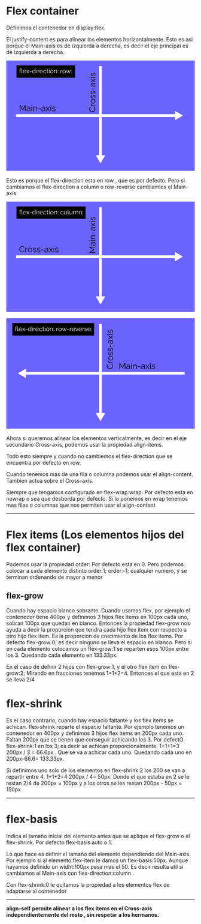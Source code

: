 # Flex container

Definimos el contenedor en display:flex.


El justify-content es para alinear los elementos horizontalmente.
Esto es asi porque el Main-axis es de izquierda a derecha, es decir el eje principal es de izquierda a derecha. 

![Row](img/Row.png)


Esto es porque el flex-direction esta en row , que es por defecto.
Pero si cambiamos el flex-direction a column o row-reverse cambiamios el Main-axis


![Column](img/Column.png)

![Row Reverse](img/Row-reverse.png)


Ahora si queremos alinear los elementos verticalmente, es decir en el eje secundario Cross-axis, podemos usar la propiedad align-items.

Todo esto siempre y cuando no cambiemos el flex-direction que se encuentra por defecto en row.


Cuando tenemos mas de una fila o columna podemos usar el align-content. Tambien actua sobre el Cross-axis.

Siempre que tengamos configurado en flex-wrap:wrap.
Por defecto esta en nowrap o sea que desborda por defecto.
Si lo ponemos en wrap tenemos mas filas o columnas que nos permiten usar el align-content




---
 
 # Flex items (Los elementos hijos del flex container)


Podemos usar la propiedad order: 
Por defecto esta en 0.
Pero podemos colocar a cada elemento distinto order:1; order:-1; cualquier numero, y se terminan ordenando de mayor a menor


## flex-grow

Cuando hay espacio blanco sobrante.
Cuando usamos flex, por ejemplo el contenedor tiene 400px y definimos 3 hijos flex items en 100px cada uno, sobran 100px que quedan en blanco.
Entonces la propiedad flex-grow nos ayuda a decir la proporcion que tendra cada hijo flex item con respecto a otro hijo flex item. Es la proporcion de crecimiento de los flex items.
Por defecto flex-grow:0; es decir ninguno se lleva el espacio en blanco.
Pero si en cada elemento colocamos un flex-grow:1 se reparten esos 100px entre los 3. Quedando cada elemento en 133.33px.

En el caso de definir 2 hijos con flex-grow:1, y el otro flex item en flex-grow:2; Mirando en fracciones tenemos 1+1+2=4. Entonces el que esta en 2 se lleva 2/4 


# flex-shrink

Es el caso contrario, cuando hay espacio faltante y los flex items se achican. 
flex-shrink reparte el espacio faltante.
Por ejemplo tenemos un contenedor en 400px y definimos 3 hijos flex items en 200px cada uno. Faltan 200px que se tienen que conseguir achicando los 3.
Por defectO flex-shrink:1 en los 3; es decir se achican proporcionalmente. 1+1+1=3
200px / 3 = 66.6px . Que se va a achicar cada uno. Quedando cada uno en 200px-66.6= 133.33px.

Si definimos uno solo de los elementos en flex-shrink:2 los 200 se van a repartir entre 4. 1+1+2=4
200px / 4= 50px. Donde el que estaba en 2 se le restan 2/4 de 200px = 100px
y a los otros se les restan 200px - 50px = 150px


---

# flex-basis

Indica el tamaño inicial del elemento antes que se aplique el flex-grow o el flex-shrink. Por defecto flex-basis:auto o 1.

Lo que hace es definir el tamaño del elemento dependiendo del Main-axis. 
Por ejemplo si al elemento flex-item le damos un flex-basis:50px. Aunque hayamos definido un widht:100px pesa mas el 50.
Es decir resulta util si cambiamos el Main-axis con flex-direction:column  .

Con flex-shrink:0 le quitamos la propiedad a los elementos flex de adaptarse al contenedor

---

**align-self permite alinear a los flex items en el Cross-axis independientemente del resto , sin respetar a los hermanos.**
